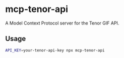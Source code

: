 # mcp-tenor-api

A Model Context Protocol server for the Tenor GIF API.

## Usage

```bash
API_KEY=your-tenor-api-key npx mcp-tenor-api
```
